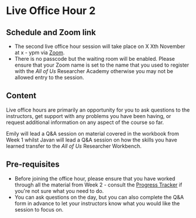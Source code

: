 
# Live Office Hour 2

## Schedule and Zoom link

* The second live office hour session will take place on X Xth November at x - ypm via [Zoom](). 
* There is no passcode but the waiting room will be enabled. Please ensure that your Zoom name is set to the name that you used to register with the *All of Us* Researcher Academy otherwise you may not be allowed entry to the session.

## Content

Live office hours are primarily an opportunity for you to ask questions to the instructors, get support with any problems you have been having, or request additional information on any aspect of the course so far.

Emily will lead a Q&A session on material covered in the workbook from Week 1 whilst Javan will lead a Q&A session on how the skills you have learned transfer to the *All of Us* Researcher Workbench. 

## Pre-requisites

* Before joining the office hour, please ensure that you have worked through all the material from Week 2 - consult the [Progress Tracker](\@ref(progress)) if you're not sure what you need to do.
* You can ask questions on the day, but you can also complete the Q&A form in advance to let your instructors know what you would like the session to focus on.
